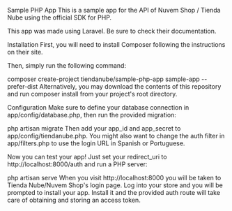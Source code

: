 Sample PHP App
This is a sample app for the API of Nuvem Shop / Tienda Nube using the official SDK for PHP.

This app was made using Laravel. Be sure to check their documentation.

Installation
First, you will need to install Composer following the instructions on their site.

Then, simply run the following command:

composer create-project tiendanube/sample-php-app sample-app --prefer-dist
Alternatively, you may download the contents of this repository and run composer install from your project's root directory.

Configuration
Make sure to define your database connection in app/config/database.php, then run the provided migration:

php artisan migrate
Then add your app_id and app_secret to app/config/tiendanube.php. You might also want to change the auth filter in app/filters.php to use the login URL in Spanish or Portuguese.

Now you can test your app! Just set your redirect_uri to http://localhost:8000/auth and run a PHP server:

php artisan serve
When you visit http://localhost:8000 you will be taken to Tienda Nube/Nuvem Shop's login page. Log into your store and you will be prompted to install your app. Install it and the provided auth route will take care of obtaining and storing an access token.
